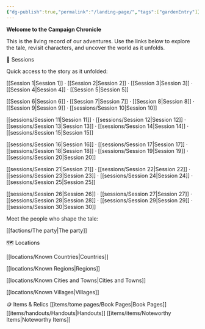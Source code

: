 ```yaml
---
{"dg-publish":true,"permalink":"/landing-page/","tags":["gardenEntry"]}
---
```


**Welcome to the Campaign Chronicle**



This is the living record of our adventures. Use the links below to explore the tale, revisit characters, and uncover the world as it unfolds.

📜 Sessions

Quick access to the story as it unfolded:

[[Session 1\|Session 1]] · [[Session 2\|Session 2]] · [[Session 3\|Session 3]] · [[Session 4\|Session 4]] · [[Session 5\|Session 5]]

[[Session 6\|Session 6]] · [[Session 7\|Session 7]] · [[Session 8\|Session 8]] · [[Session 9\|Session 9]] · [[sessions/Session 10\|Session 10]]

[[sessions/Session 11\|Session 11]] · [[sessions/Session 12\|Session 12]] · [[sessions/Session 13\|Session 13]] · [[sessions/Session 14\|Session 14]] · [[sessions/Session 15\|Session 15]]

[[sessions/Session 16\|Session 16]] · [[sessions/Session 17\|Session 17]] · [[sessions/Session 18\|Session 18]] · [[sessions/Session 19\|Session 19]] · [[sessions/Session 20\|Session 20]]

[[sessions/Session 21\|Session 21]] · [[sessions/Session 22\|Session 22]] · [[sessions/Session 23\|Session 23]] · [[sessions/Session 24\|Session 24]] · [[sessions/Session 25\|Session 25]]

[[sessions/Session 26\|Session 26]] · [[sessions/Session 27\|Session 27]] · [[sessions/Session 28\|Session 28]] · [[sessions/Session 29\|Session 29]] · [[sessions/Session 30\|Session 30]]



Meet the people who shape the tale:

[[factions/The party\|The party]]

🗺️ Locations


[[locations/Known Countries\|Countries]]

[[locations/Known Regions\|Regions]]

[[locations/Known Cities and Towns\|Cities and Towns]]

[[locations/Known Villages\|Villages]]

🪙 Items & Relics
[[items/tome pages/Book Pages\|Book Pages]]
[[items/handouts/Handouts\|Handouts]]
[[items/items/Noteworthy Items\|Noteworthy Items]]


